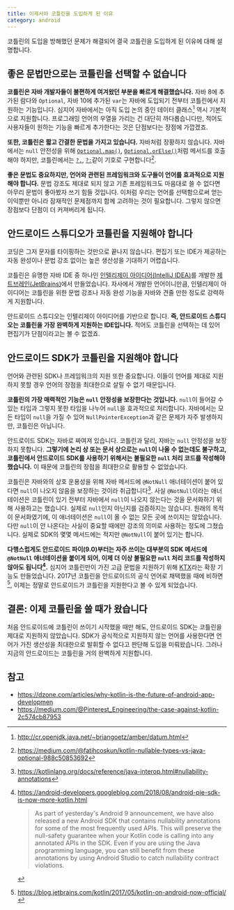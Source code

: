 ```yaml
---
title: 이제서야 코틀린을 도입하게 된 이유
category: android
---
```


코틀린의 도입을 방해했던 문제가 해결되어 결국 코틀린을 도입하게 된 이유에 대해 설명합니다.

## 좋은 문법만으로는 코틀린을 선택할 수 없습니다

 **코틀린은 자바 개발자들이 불편하게 여겨왔던 부분을 빠르게 해결했습니다.** 자바 8에 추가된 람다와 `Optional`, 자바 10에 추가된 `var`는 자바에 도입되기 전부터 코틀린에서 지원하는 기능입니다. 심지어 자바에서는 아직 도입 논의 중인 데이터 클래스[^data-class] 역시 기본적으로 지원합니다. 프로그래밍 언어의 우열을 가리는 건 대단히 까다롭습니다만, 적어도 사용자들이 원하는 기능을 빠르게 추가한다는 것은 단점보다는 장점에 가깝겠죠.

**또한, 코틀린은 짧고 간결한 문법을 가지고 있습니다.** 자바처럼 장황하지 않습니다. 자바에서는 `null` 안전성을 위해 [`Optional.map()`][optional-map], [`Optional.orElse()`][optional-orelse]처럼 메서드를 호출해야 하지만, 코틀린에서는 [`?.`][safe-call], [`?:`][elvis]같이 기호로 구현합니다[^nullable-vs-optional].

**좋은 문법도 중요하지만, 언어와 관련된 프레임워크와 도구들이 언어를 효과적으로 지원해야 합니다.** 문법 강조도 제대로 되지 않고 기존 프레임워크도 마음대로 쓸 수 없다면 아무리 문법이 좋아봤자 쓰기 힘들 것입니다. 이처럼 우리는 언어를 선택함으로써 얻는 이익뿐만 아니라 잠재적인 문제점까지 함께 고려하는 것이 필요합니다. 그렇지 않으면 장점보다 단점이 더 커져버리게 됩니다.

[^data-class]:
    <http://cr.openjdk.java.net/~briangoetz/amber/datum.html>

[optional-map]: https://download.java.net/java/early_access/jdk11/docs/api/java.base/java/util/Optional.html#map(java.util.function.Function)

[optional-orelse]: https://download.java.net/java/early_access/jdk11/docs/api/java.base/java/util/Optional.html#orElse(T)

[safe-call]: https://kotlinlang.org/docs/reference/null-safety.html#safe-calls

[elvis]: https://kotlinlang.org/docs/reference/null-safety.html#elvis-operator

[^nullable-vs-optional]:
    <https://medium.com/@fatihcoskun/kotlin-nullable-types-vs-java-optional-988c50853692>

## 안드로이드 스튜디오가 코틀린을 지원해야 합니다

코딩은 그저 문자를 타이핑하는 것만으로 끝나지 않습니다. 편집기 또는 IDE가 제공하는 자동 완성이나 문법 강조 없이는 높은 생산성을 기대하기 어렵습니다.

코틀린은 유명한 자바 IDE 중 하나인 [인텔리제이 아이디어(IntelliJ IDEA)][intellij-idea]를 개발한 [제트브레인(JetBrains)][jetbrains]에서 만들었습니다. 자사에서 개발한 언어이니만큼, 인텔리제이 아이디어는 코틀린을 위한 문법 강조나 자동 완성 기능을 자바와 견줄 만한 정도로 강력하게 지원합니다.

안드로이드 스튜디오는 인텔리제이 아이디어를 기반으로 합니다. **즉, 안드로이드 스튜디오는 코틀린을 가장 완벽하게 지원하는 IDE입니다.** 적어도 코틀린을 선택하는 데 있어 편집기가 단점이라고는 볼 수 없겠죠.

[intellij-idea]: https://www.jetbrains.com/idea/

[jetbrains]: https://www.jetbrains.com/

## 안드로이드 SDK가 코틀린을 지원해야 합니다

언어와 관련된 SDK나 프레임워크의 지원 또한 중요합니다. 이들이 언어를 제대로 지원하지 못할 경우 언어의 장점을 최대한으로 살릴 수 없기 때문입니다.

**코틀린의 가장 매력적인 기능은 `null` 안정성을 보장한다는 것입니다.** `null`이 들어갈 수 있는 타입과 그렇지 못한 타입을 나누어 `null`을 효과적으로 처리합니다. 자바에서는 모든 타입이 `null`을 가질 수 있어 `NullPointerException`과 같은 문제가 자주 발생하지만, 코틀린은 아닙니다.

안드로이드 SDK는 자바로 짜여져 있습니다. 코틀린과 달리, 자바는 `null` 안정성을 보장하지 못합니다. **그렇기에 논리 상 또는 문서 상으로는 `null`이 나올 수 없는데도 불구하고, 코틀린에서 안드로이드 SDK를 사용하기 위해서는 불필요한 `null` 처리 코드를 작성해야 했습니다.** 이 때문에 코틀린의 장점을 최대한으로 활용할 수 없었습니다.

코틀린은 자바와의 상호 운용성을 위해 자바 메서드에 `@NotNull` 애너테이션이 붙어 있다면 `null`이 나오지 않음을 보장하는 것이라 취급합니다[^nullability-annotations]. 사실 `@NotNull`이라는 애너테이션은 코틀린이 있기 전부터 자바에서 `null`이 나오지 않는다는 것을 문서화하기 위해 사용하고는 했습니다. 실제로 `null`인지 아닌지를 검증하지는 않습니다. 원래의 목적이 문서화였기에, 이 애너테이션은 `null`이 올 수 없는 모든 곳에 쓰이지는 않았습니다. 다만 `null`이 안 나온다는 사실이 중요할 때에만 강조의 의미로 사용하는 정도에 그쳤습니다. 실제로 SDK의 몇몇 메서드에는 적지만 `@NotNull`이 붙어 있기는 합니다.

**다행스럽게도 안드로이드 파이(9.0)부터는 자주 쓰이는 대부분의 SDK 메서드에 `@NotNull` 애너테이션을 붙이게 되어, 이제 더 이상 불필요한 `null` 처리 코드를 작성하지 않아도 됩니다[^android-pie-sdk-is-now-more-kotlin].** 심지어 코틀린만이 가진 고급 문법을 지원하기 위해 [KTX][ktx]라는 확장 기능도 만들었습니다. 2017년 코틀린을 안드로이드의 공식 언어로 채택했을 때에 비하면[^official-kotlin], 이제는 정말로 안드로이드가 코틀린을 지원한다고 볼 수 있게 되었습니다.

[^nullability-annotations]: <https://kotlinlang.org/docs/reference/java-interop.html#nullability-annotations>

[^android-pie-sdk-is-now-more-kotlin]:
    <https://android-developers.googleblog.com/2018/08/android-pie-sdk-is-now-more-kotlin.html>

    > As part of yesterday's Android 9 announcement, we have also released a new Android SDK that contains nullability annotations for some of the most frequently used APIs. This will preserve the null-safety guarantee when your Kotlin code is calling into any annotated APIs in the SDK. Even if you are using the Java programming language, you can still benefit from these annotations by using Android Studio to catch nullability contract violations.

[ktx]: https://developer.android.com/kotlin/ktx

[^official-kotlin]: <https://blog.jetbrains.com/kotlin/2017/05/kotlin-on-android-now-official/>

## 결론: 이제 코틀린을 쓸 때가 왔습니다

처음 안드로이드에 코틀린이 쓰이기 시작했을 때만 해도, 안드로이드 SDK는 코틀린을 제대로 지원하지 않았습니다. SDK가 공식적으로 지원하지 않는 언어를 사용한다면 언어가 가진 생산성을 최대한으로 발휘할 수 없다고 판단해 도입을 미뤄왔습니다. 그러나 지금의 안드로이드는 코틀린을 거의 완벽하게 지원합니다.

## 참고

- <https://dzone.com/articles/why-kotlin-is-the-future-of-android-app-developmen>
- <https://medium.com/@Pinterest_Engineering/the-case-against-kotlin-2c574cb87953>
